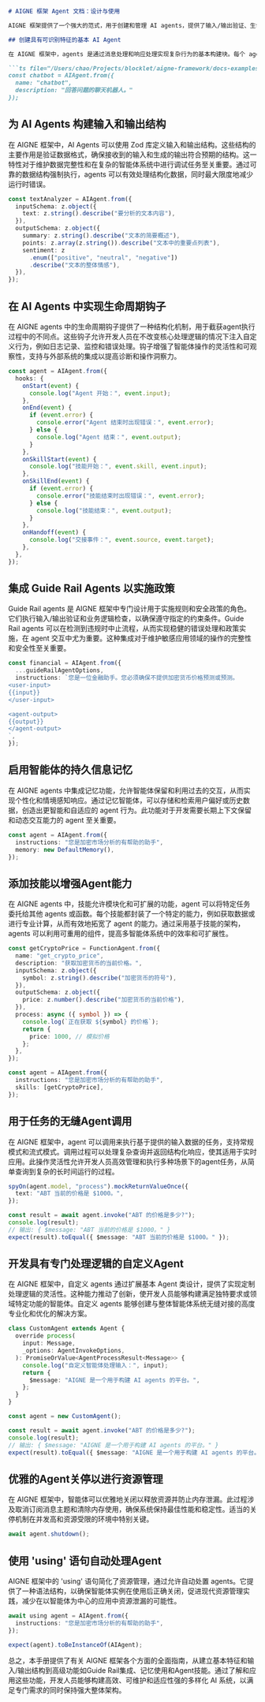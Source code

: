 ```markdown
# AIGNE 框架 Agent 文档：设计与使用

AIGNE 框架提供了一个强大的范式，用于创建和管理 AI agents，提供了输入/输出验证、生命周期钩子和Guide Rails (行为导轨) 强制等基本功能，以支持构建可靠、可扩展的多智能体系统。无论是设计简单的聊天机器人还是复杂的、具有丰富记忆的智能体，开发人员都可以利用这些功能以确保在各种领域和用例中的操作效率、可追溯性和适应性。

## 创建具有可识别特征的基本 AI Agent

在 AIGNE 框架中，agents 是通过消息处理和响应处理实现复杂行为的基本构建块。每个 agent 都有名称和描述，作为其在系统中的身份和目的。这个基础特征对于记录、日志记录和管理大型多智能体系统中的智能体至关重要。开发人员可以为 agents 指定有意义的名称和描述，以增强系统的可追溯性和可维护性。

```ts file="/Users/chao/Projects/blocklet/aigne-framework/docs-examples/test/concepts/agent.test.ts" region="example-agent-basic-info"
const chatbot = AIAgent.from({
  name: "chatbot",
  description: "回答问题的聊天机器人。"
});
```

## 为 AI Agents 构建输入和输出结构

在 AIGNE 框架中，AI Agents 可以使用 Zod 库定义输入和输出结构。这些结构的主要作用是验证数据格式，确保接收到的输入和生成的输出符合预期的结构。这一特性对于维护数据完整性和在复杂的智能体系统中进行调试任务至关重要。通过可靠的数据结构强制执行，agents 可以有效处理结构化数据，同时最大限度地减少运行时错误。

```ts file="/Users/chao/Projects/blocklet/aigne-framework/docs-examples/test/concepts/agent.test.ts" region="example-agent-input-output-schema"
const textAnalyzer = AIAgent.from({
  inputSchema: z.object({
    text: z.string().describe("要分析的文本内容"),
  }),
  outputSchema: z.object({
    summary: z.string().describe("文本的简要概述"),
    points: z.array(z.string()).describe("文本中的重要点列表"),
    sentiment: z
      .enum(["positive", "neutral", "negative"])
      .describe("文本的整体情感"),
  }),
});
```

## 在 AI Agents 中实现生命周期钩子

在 AIGNE agents 中的生命周期钩子提供了一种结构化机制，用于截获agent执行过程中的不同点。这些钩子允许开发人员在不改变核心处理逻辑的情况下注入自定义行为，例如日志记录、监控和错误处理。钩子增强了智能体操作的灵活性和可观察性，支持与外部系统的集成以提高诊断和操作洞察力。

```ts file="/Users/chao/Projects/blocklet/aigne-framework/docs-examples/test/concepts/agent.test.ts" region="example-agent-hooks"
const agent = AIAgent.from({
  hooks: {
    onStart(event) {
      console.log("Agent 开始：", event.input);
    },
    onEnd(event) {
      if (event.error) {
        console.error("Agent 结束时出现错误：", event.error);
      } else {
        console.log("Agent 结束：", event.output);
      }
    },
    onSkillStart(event) {
      console.log("技能开始：", event.skill, event.input);
    },
    onSkillEnd(event) {
      if (event.error) {
        console.error("技能结束时出现错误：", event.error);
      } else {
        console.log("技能结束：", event.output);
      }
    },
    onHandoff(event) {
      console.log("交接事件：", event.source, event.target);
    },
  },
});
```

## 集成 Guide Rail Agents 以实施政策

Guide Rail agents 是 AIGNE 框架中专门设计用于实施规则和安全政策的角色。它们执行输入/输出验证和业务逻辑检查，以确保遵守指定的约束条件。Guide Rail agents 可以在检测到违规时中止流程，从而实现稳健的错误处理和政策实施，在 agent 交互中尤为重要。这种集成对于维护敏感应用领域的操作的完整性和安全性至关重要。

```ts file="/Users/chao/Projects/blocklet/aigne-framework/docs-examples/test/concepts/agent.test.ts" region="example-agent-guide-rails-create-guide-rail"
const financial = AIAgent.from({
  ...guideRailAgentOptions,
  instructions: `您是一位金融助手。您必须确保不提供加密货币价格预测或预测。
<user-input>
{{input}}
</user-input>

<agent-output>
{{output}}
</agent-output>
`,
});
```

## 启用智能体的持久信息记忆

在 AIGNE agents 中集成记忆功能，允许智能体保留和利用过去的交互，从而实现个性化和情境感知响应。通过记忆智能体，可以存储和检索用户偏好或历史数据，创造出更智能和自适应的 agent 行为。此功能对于开发需要长期上下文保留和动态交互能力的 agent 至关重要。

```ts file="/Users/chao/Projects/blocklet/aigne-framework/docs-examples/test/concepts/agent.test.ts" region="example-agent-enable-memory-for-agent"
const agent = AIAgent.from({
  instructions: "您是加密市场分析的有帮助的助手",
  memory: new DefaultMemory(),
});
```

## 添加技能以增强Agent能力

在 AIGNE agents 中，技能允许模块化和可扩展的功能，agent 可以将特定任务委托给其他 agents 或函数。每个技能都封装了一个特定的能力，例如获取数据或进行专业计算，从而有效地拓宽了 agent 的能力。通过采用基于技能的架构，agents 可以利用可重用的组件，提高多智能体系统中的效率和可扩展性。

```ts file="/Users/chao/Projects/blocklet/aigne-framework/docs-examples/test/concepts/agent.test.ts" region="example-agent-add-skills"
const getCryptoPrice = FunctionAgent.from({
  name: "get_crypto_price",
  description: "获取加密货币的当前价格。",
  inputSchema: z.object({
    symbol: z.string().describe("加密货币的符号"),
  }),
  outputSchema: z.object({
    price: z.number().describe("加密货币的当前价格"),
  }),
  process: async ({ symbol }) => {
    console.log(`正在获取 ${symbol} 的价格`);
    return {
      price: 1000, // 模拟价格
    };
  },
});

const agent = AIAgent.from({
  instructions: "您是加密市场分析的有帮助的助手",
  skills: [getCryptoPrice],
});
```

## 用于任务的无缝Agent调用

在 AIGNE 框架中，agent 可以调用来执行基于提供的输入数据的任务，支持常规模式和流式模式。调用过程可以处理复杂查询并返回结构化响应，使其适用于实时应用。此操作灵活性允许开发人员高效管理和执行多种场景下的agent任务，从简单查询到复杂的长时间运行的过程。

```ts file="/Users/chao/Projects/blocklet/aigne-framework/docs-examples/test/concepts/agent.test.ts" region="example-agent-invoke"
spyOn(agent.model, "process").mockReturnValueOnce({
  text: "ABT 当前的价格是 $1000。",
});

const result = await agent.invoke("ABT 的价格是多少?");
console.log(result);
// 输出: { $message: "ABT 当前的价格是 $1000。" }
expect(result).toEqual({ $message: "ABT 当前的价格是 $1000。" });
```

## 开发具有专门处理逻辑的自定义Agent

在 AIGNE 框架中，自定义 agents 通过扩展基本 Agent 类设计，提供了实现定制处理逻辑的灵活性。这种能力推动了创新，使开发人员能够构建满足独特要求或领域特定功能的智能体。自定义 agents 能够创建与整体智能体系统无缝对接的高度专业化和优化的解决方案。

```ts file="/Users/chao/Projects/blocklet/aigne-framework/docs-examples/test/concepts/agent.test.ts" region="example-agent-custom-process"
class CustomAgent extends Agent {
  override process(
    input: Message,
    _options: AgentInvokeOptions,
  ): PromiseOrValue<AgentProcessResult<Message>> {
    console.log("自定义智能体处理输入：", input);
    return {
      $message: "AIGNE 是一个用于构建 AI agents 的平台。",
    };
  }
}

const agent = new CustomAgent();

const result = await agent.invoke("ABT 的价格是多少?");
console.log(result);
// 输出: { $message: "AIGNE 是一个用于构建 AI agents 的平台。" }
expect(result).toEqual({ $message: "AIGNE 是一个用于构建 AI agents 的平台。" });
```

## 优雅的Agent关停以进行资源管理

在 AIGNE 框架中，智能体可以优雅地关闭以释放资源并防止内存泄漏。此过程涉及取消订阅消息主题和清除内存使用，确保系统保持最佳性能和稳定性。适当的关停机制在并发高和资源受限的环境中特别关键。

```ts file="/Users/chao/Projects/blocklet/aigne-framework/docs-examples/test/concepts/agent.test.ts" region="example-agent-shutdown"
await agent.shutdown();
```

## 使用 'using' 语句自动处理Agent

AIGNE 框架中的 'using' 语句简化了资源管理，通过允许自动处置 agents。它提供了一种语法结构，以确保智能体实例在使用后正确关闭，促进现代资源管理实践，减少在以智能体为中心的应用中资源泄漏的可能性。

```ts file="/Users/chao/Projects/blocklet/aigne-framework/docs-examples/test/concepts/agent.test.ts" region="example-agent-shutdown-by-using"
await using agent = AIAgent.from({
  instructions: "您是加密市场分析的有帮助的助手",
});

expect(agent).toBeInstanceOf(AIAgent);
```

总之，本手册提供了有关 AIGNE 框架各个方面的全面指南，从建立基本特征和输入/输出结构到高级功能如Guide Rail集成、记忆使用和Agent技能。通过了解和应用这些功能，开发人员能够构建高效、可维护和适应性强的多样化 AI 系统，以满足专门需求的同时保持强大整体架构。
```